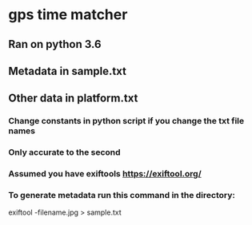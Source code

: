 # gps time matcher
## Ran on python 3.6
## Metadata in sample.txt
## Other data in platform.txt
### Change constants in python script if you change the txt file names
### Only accurate to the second
### Assumed you have exiftools https://exiftool.org/ 
### To generate metadata run this command in the directory:
exiftool -filename.jpg > sample.txt
